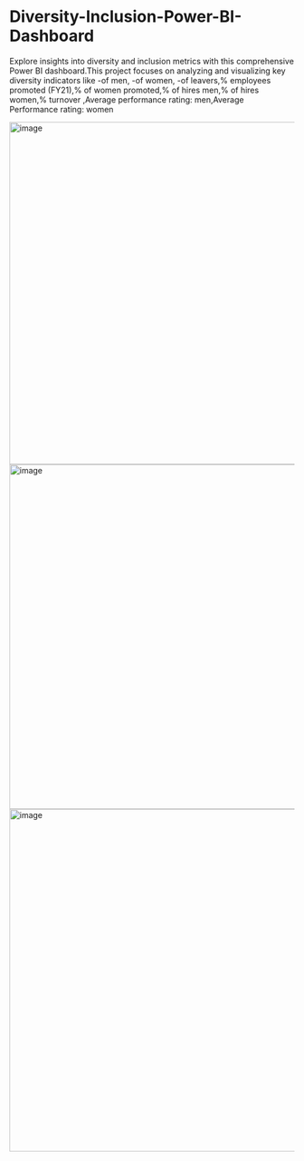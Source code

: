 # Diversity-Inclusion-Power-BI-Dashboard
Explore insights into diversity and inclusion metrics with this comprehensive Power BI dashboard.This project focuses on analyzing and visualizing key diversity indicators like
-of men,
-of women,
-of leavers,% employees promoted (FY21),% of women promoted,% of hires men,% of hires women,% turnover ,Average performance rating: men,Average Performance rating: women

<img width="604" alt="image" src="https://github.com/Shivam417git/Diversity-Inclusion-Power-BI-Dashboard/assets/175285812/2f511f07-cc76-4672-babd-b2215db6bf99">

<img width="608" alt="image" src="https://github.com/Shivam417git/Diversity-Inclusion-Power-BI-Dashboard/assets/175285812/01ddcac6-d0ac-42ff-a475-75a8d65ac02b">

<img width="604" alt="image" src="https://github.com/Shivam417git/Diversity-Inclusion-Power-BI-Dashboard/assets/175285812/41a139f2-77b7-4629-a581-3fd081409153">
